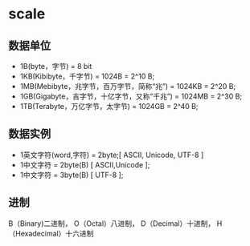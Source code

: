 # scale

## 数据单位
- 1B(byte，字节) = 8 bit
- 1KB(Kibibyte，千字节) = 1024B = 2^10 B;
- 1MB(Mebibyte，兆字节，百万字节，简称“兆”) = 1024KB = 2^20 B;
- 1GB(Gigabyte，吉字节，十亿字节，又称“千兆”) = 1024MB = 2^30 B;
- 1TB(Terabyte，万亿字节，太字节) = 1024GB = 2^40 B;

## 数据实例
- 1英文字符(word,字符) = 2byte;[ ASCII, Unicode, UTF-8 ]
- 1中文字符 = 2byte(B) [ ASCII,Unicode ];
- 1中文字符 = 3byte(B) [ UTF-8 ];

## 进制
B（Binary)二进制，
O（Octal）八进制， 
D（Decimal）十进制，
H（Hexadecimal）十六进制